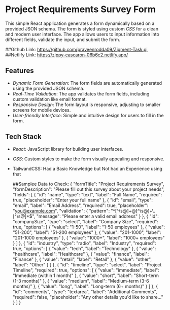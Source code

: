 # Project Requirements Survey Form

This simple React application generates a form dynamically based on a provided JSON schema. The form is styled using custom *CSS* for a clean and modern user interface. The app allows users to input information into different fields, validate the input, and submit the form.


##Github Link: https://github.com/praveenrodda09/Zigment-Task.gi
##Netlify Link: https://zippy-cascaron-06b6c2.netlify.app/

## Features

- *Dynamic Form Generation*: The form fields are automatically generated using the provided JSON schema.
- *Real-Time Validation*: The app validates the form fields, including custom validation like email format.
- *Responsive Design*: The form layout is responsive, adjusting to smaller screens for mobile devices.
- *User-friendly Interface*: Simple and intuitive design for users to fill in the form.

## Tech Stack

- *React*: JavaScript library for building user interfaces.
- *CSS*: Custom styles to make the form visually appealing and responsive.
- TailwandCSS: Had a Basic Knowledge but Not had an Experience using that

  ##Samplee Data to Check:
  {
  "formTitle": "Project Requirements Survey",
  "formDescription": "Please fill out this survey about your project needs",
  "fields": [
    {
      "id": "name",
      "type": "text",
      "label": "Full Name",
      "required": true,
      "placeholder": "Enter your full name"
    },
    {
      "id": "email",
      "type": "email",
      "label": "Email Address",
      "required": true,
      "placeholder": "you@example.com",
      "validation": {
        "pattern": "^[^\\s@]+@[^\\s@]+\\.[^\\s@]+$",
        "message": "Please enter a valid email address"
      }
    },
    {
      "id": "companySize",
      "type": "select",
      "label": "Company Size",
      "required": true,
      "options": [
        { "value": "1-50", "label": "1-50 employees" },
        { "value": "51-200", "label": "51-200 employees" },
        { "value": "201-1000", "label": "201-1000 employees" },
        { "value": "1000+", "label": "1000+ employees" }
      ]
    },
    {
      "id": "industry",
      "type": "radio",
      "label": "Industry",
      "required": true,
      "options": [
        { "value": "tech", "label": "Technology" },
        { "value": "healthcare", "label": "Healthcare" },
        { "value": "finance", "label": "Finance" },
        { "value": "retail", "label": "Retail" },
        { "value": "other", "label": "Other" }
      ]
    },
    {
      "id": "timeline",
      "type": "select",
      "label": "Project Timeline",
      "required": true,
      "options": [
        { "value": "immediate", "label": "Immediate (within 1 month)" },
        { "value": "short", "label": "Short-term (1-3 months)" },
        { "value": "medium", "label": "Medium-term (3-6 months)" },
        { "value": "long", "label": "Long-term (6+ months)" }
      ]
    },
    {
      "id": "comments",
      "type": "textarea",
      "label": "Additional Comments",
      "required": false,
      "placeholder": "Any other details you'd like to share..."
    }
  ]
}
